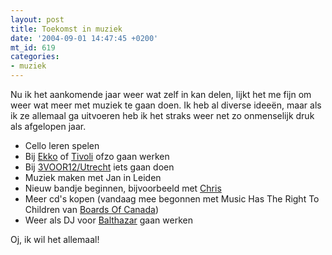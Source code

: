 ```yaml
---
layout: post
title: Toekomst in muziek
date: '2004-09-01 14:47:45 +0200'
mt_id: 619
categories:
- muziek
---
```

Nu ik het aankomende jaar weer wat zelf in kan delen, lijkt het me fijn om weer wat meer met muziek te gaan doen. Ik heb al diverse idee&euml;n, maar als ik ze allemaal ga uitvoeren heb ik het straks weer net zo onmenselijk druk als afgelopen jaar.

<ul>
<li>Cello leren spelen</li>
<li>Bij <a href="http://www.ekko.nl/">Ekko</a> of <a href="http://www.tivoli.nl/">Tivoli</a> ofzo gaan werken</li>
<li>Bij <a href="http://3voor12.vpro.nl/utrecht">3VOOR12/Utrecht</a> iets gaan doen</li>
<li>Muziek maken met Jan in Leiden</li>
<li>Nieuw bandje beginnen, bijvoorbeeld met <a href="http://log.my-website.nl/">Chris</a></li>
<li>Meer cd's kopen (vandaag mee begonnen met Music Has The Right To Children van <a href="http://www.boardsofcanada.com/">Boards Of Canada</a>)</li>
<li>Weer als DJ voor <a href="http://www.balthazar.nl/">Balthazar</a> gaan werken</li>
</ul>

Oj, ik wil het allemaal!
